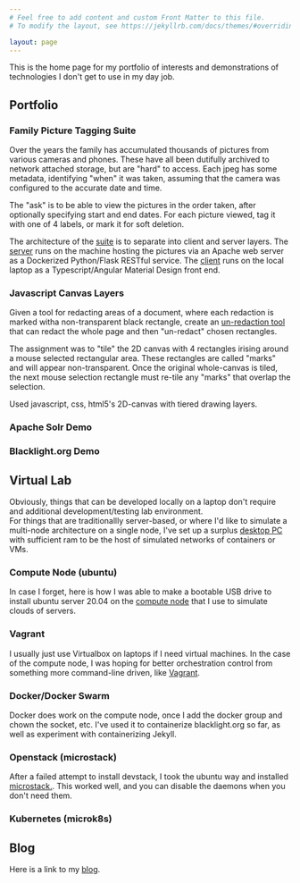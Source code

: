 ```yaml
---
# Feel free to add content and custom Front Matter to this file.
# To modify the layout, see https://jekyllrb.com/docs/themes/#overriding-theme-defaults

layout: page
---
```

This is the home page for my portfolio of interests and demonstrations
of technologies I don't get to use in my day job.

## Portfolio

### Family Picture Tagging Suite

Over the years the family has accumulated thousands of pictures from
various cameras and phones.  These have all been dutifully archived
to network attached storage, but are "hard" to access.
Each jpeg has some metadata, identifying "when" it was taken, assuming that
the camera was configured to the accurate date and time.

The "ask" is to be able to view the pictures in the order taken, after
optionally specifying start and end dates.  For each picture viewed, tag
it with one of 4 labels, or mark it for soft deletion.

The architecture of the [suite](https://github.com/davejenkins64/picture-tagger-demo) is to separate into client and server layers.
The [server](https://github.com/davejenkins64/picture-tagger-demo/tree/master/backend)
runs on the machine hosting the pictures via an Apache 
web server as a Dockerized Python/Flask RESTful service.
The [client](https://github.com/davejenkins64/picture-tagger-demo/tree/master/frontend) runs on the local laptop as a Typescript/Angular Material Design
front end.

### Javascript Canvas Layers

Given a tool for redacting areas of a document, where each redaction 
is marked witha non-transparent black rectangle, create an [un-redaction
tool](https://github.com/davejenkins64/un-redaction-demo) that can redact the whole page and then "un-redact" chosen rectangles.

The assignment was to "tile" the 2D canvas with 4 rectangles irising around a 
mouse selected rectangular area.  These rectangles are called "marks" and 
will appear non-transparent.
Once the original whole-canvas is tiled, the next mouse selection rectangle
must re-tile any "marks" that overlap the selection.

Used javascript, css, html5's 2D-canvas with tiered drawing layers.

### Apache Solr Demo

### Blacklight.org Demo

## Virtual Lab

Obviously, things that can be developed locally on a laptop don't require
and additional development/testing lab environment.  
For things that are traditionallly server-based, or where I'd like to simulate
a multi-node architecture on a single node, I've set up a surplus
[desktop PC](/compute_node/) with sufficient
ram to be the host of simulated networks of containers or VMs.

### Compute Node (ubuntu)

In case I forget, here is how I was able to make a bootable USB drive
to install ubuntu server 20.04 on the [compute node](/compute_node/)
that I use to simulate clouds of servers.

### Vagrant

I usually just use Virtualbox on laptops if I need virtual machines.
In the case of the compute node, I was hoping for better orchestration
control from something more command-line driven, like [Vagrant](/vagrant/).

### Docker/Docker Swarm

Docker does work on the compute node, once I add the docker group and
chown the socket, etc.  I've used it to containerize blacklight.org so
far, as well as experiment with containerizing Jekyll.

### Openstack (microstack)

After a failed attempt to install devstack, I took the ubuntu way and 
installed [microstack.](/microstack/).  This worked well, and you can
disable the daemons when you don't need them.

### Kubernetes (microk8s)

## Blog

Here is a link to my 
[blog](/blog.html/).
